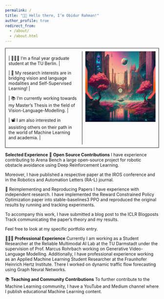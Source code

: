```yaml
---
permalink: /
title: "👋🏼 Hello there, I’m Obidur Rahman!"
author_profile: true
redirect_from: 
  - /about/
  - /about.html
---
```


<div style="display: flex; border: 1px solid black; padding: 10px;">
  <div style="flex: 1; border-right: 1px solid black; padding-right: 10px;">
    <p>| 👨🏻‍💻 I’m a final year graduate student at the TU Berlin. |</p>
    <p>| 🔬 My research interests are in bridging vision and language modalities and Self-Supervised Learning! |</p>
    <p>| 📚 I’m currently working towards my Master’s Thesis in the field of Vision-Language-Modelling. |</p>
    <p>| 📽️ I am also interested in assisting others on their path in the world of Machine Learning and academia. |</p>
  </div>
  <div style="flex: 1; padding-left: 10px;">
    <img src="../images/about.jpg" alt="about section" style="max-width: 100%;">
  </div>
</div>


**Selected Experience**
🤖 **Open Source Contributions**
I have experience contributing to Arena Bench a large open-source project for robotic obstacle avoidance using Deep Reinforcement Learning.

Moreover, I have published a respective paper at the IROS conference and in the Robotics and Automation Letters (RA-L) journal.

📜 Reimplementing and Reproducing Papers
I have experience with independent research. I have implemented the Reward Constrained Policy Optimization paper into stable-baselines3 PPO and reproduced the original results by running and tracking experiments.

To accompany this work, I have submitted a blog post to the ICLR Blogposts Track communicating the paper’s theory and my results.

Feel free to look at my specific portfolio entry.

👨🏻‍🔬 **Professional Experience**
Currently I am working as a Student Researcher at the Reliable Multimodal AI Lab at the TU Darmstadt under the supervision of Prof. Marcus Rohrbach working on Generative Video-Language Modelling. Additionally, I have professional experience working as an Applied Machine Learning Student Researcher at the Fraunhofer Heinrich Hertz Institute.
There I worked on dynamic traffic flow forecasting using Graph Neural Networks.

📚 **Teaching and Community Contributions**
To further contribute to the Machine Learning community, I have a YouTube and Medium channel where I publish educational Machine Learning content.


